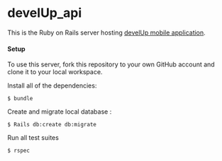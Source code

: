 # develUp_api
This is the Ruby on Rails server hosting [develUp mobile application](https://github.com/Saralundkvist86/develUp_mobile).

#### Setup
To use this server, fork this repository to your own GitHub account and clone it to your local workspace.

Install all of the dependencies:

``` $ bundle ```

Create and migrate local database :

``` $ Rails db:create db:migrate ```

Run all test suites

``` $ rspec ```

